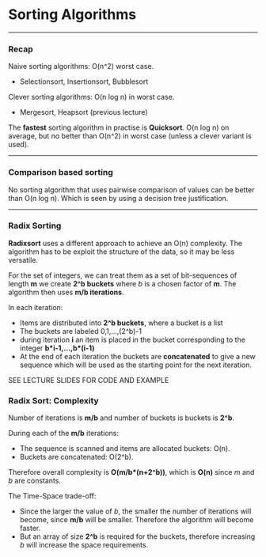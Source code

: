 # Sorting Algorithms
---
### Recap
Naive sorting algorithms: O(n^2) worst case.
- Selectionsort, Insertionsort, Bubblesort

Clever sorting algorithms: O(n log n) in worst case. 

- Mergesort, Heapsort (previous lecture)

The **fastest** sorting algorithm in practise is **Quicksort**. O(n log n) on average, but no better than O(n^2) in worst case (unless a clever variant is used).

---
### Comparison based sorting
No sorting algorithm that uses pairwise comparison of values can be better than O(n log n). Which is seen by using a decision tree justification.

---
### Radix Sorting

**Radixsort** uses a different approach to achieve an O(n) complexity. The algorithm has to be exploit the structure of the data, so it may be less versatile.

For the set of integers, we can treat them as a set of bit-sequences of length **m** we create **2^b buckets** where *b* is a chosen factor of **m**. The algorithm then uses **m/b iterations**. 

In each iteration: 
- Items are distributed into **2^b buckets**, where a bucket is a list
- The buckets are labeled 0,1,...,(2^b)-1
- during iteration **i** an item is placed in the bucket corresponding to the integer **b\*i-1,...,b\*(i-1)**
- At the end of each iteration the buckets are **concatenated** to give a new sequence which will be used as the starting point for the next iteration.

SEE LECTURE SLIDES FOR CODE AND EXAMPLE

### Radix Sort: Complexity
Number of iterations is **m/b** and number of buckets is buckets is **2^b**.

During each of the **m/b** iterations:
- The sequence is scanned and items are allocated buckets: O(n).
- Buckets are concatenated: O(2^b).

Therefore overall complexity is **O(m/b\*(n+2^b))**, which is **O(n)** since *m* and *b* are constants.

The Time-Space trade-off:
- Since the larger the value of *b*, the smaller the number of iterations will become, since **m/b** will be smaller. Therefore the algorithm will become faster.
- But an array of size **2^b** is required for the buckets, therefore increasing *b* will increase the space requirements.

